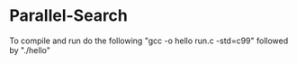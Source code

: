 # Parallel-Search

To compile and run do the following "gcc -o hello run.c -std=c99" followed by "./hello"
